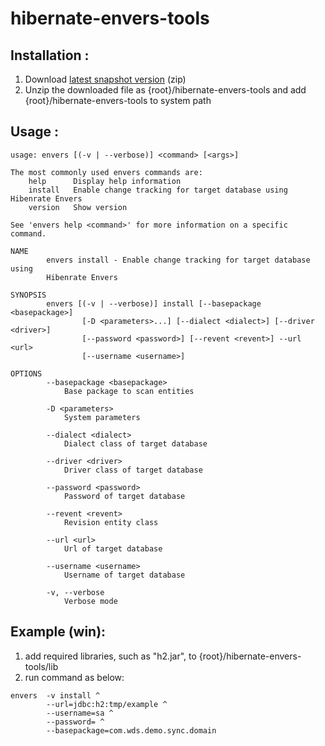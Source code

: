 # hibernate-envers-tools

## Installation :

1. Download [latest snapshot version](https://github.com/hydra1983/hibernate-envers-tools/tree/mvn-repo/snapshots/com/wds/tools/hibernate-envers-tools/3.6.10-SNAPSHOT) (zip)
2. Unzip the downloaded file as {root}/hibernate-envers-tools and add {root}/hibernate-envers-tools to system path

## Usage :

```shell
usage: envers [(-v | --verbose)] <command> [<args>]

The most commonly used envers commands are:
    help      Display help information
    install   Enable change tracking for target database using Hibenrate Envers
    version   Show version

See 'envers help <command>' for more information on a specific command.

```

```shell
NAME
        envers install - Enable change tracking for target database using
        Hibenrate Envers

SYNOPSIS
        envers [(-v | --verbose)] install [--basepackage <basepackage>]
                [-D <parameters>...] [--dialect <dialect>] [--driver <driver>]
                [--password <password>] [--revent <revent>] --url <url>
                [--username <username>]

OPTIONS
        --basepackage <basepackage>
            Base package to scan entities

        -D <parameters>
            System parameters

        --dialect <dialect>
            Dialect class of target database

        --driver <driver>
            Driver class of target database

        --password <password>
            Password of target database

        --revent <revent>
            Revision entity class

        --url <url>
            Url of target database

        --username <username>
            Username of target database

        -v, --verbose
            Verbose mode
```

## Example (win):
1. add required libraries, such as "h2.jar", to {root}/hibernate-envers-tools/lib
2. run command as below:

```shell
envers  -v install ^
        --url=jdbc:h2:tmp/example ^
        --username=sa ^
        --password= ^
        --basepackage=com.wds.demo.sync.domain
```
